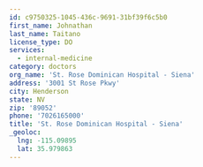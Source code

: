```yaml
---
id: c9750325-1045-436c-9691-31bf39f6c5b0
first_name: Johnathan
last_name: Taitano
license_type: DO
services:
  - internal-medicine
category: doctors
org_name: 'St. Rose Dominican Hospital - Siena'
address: '3001 St Rose Pkwy'
city: Henderson
state: NV
zip: '89052'
phone: '7026165000'
title: 'St. Rose Dominican Hospital - Siena'
_geoloc:
  lng: -115.09895
  lat: 35.979863
---
```

